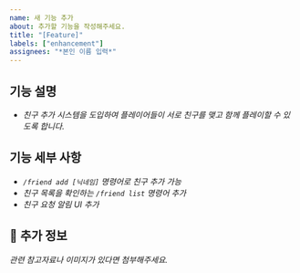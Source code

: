 ```yaml
---
name: 새 기능 추가
about: 추가할 기능을 작성해주세요.
title: "[Feature]"
labels: ["enhancement"] 
assignees: "*본인 이름 입력*"
---
```


## 기능 설명
- *친구 추가 시스템을 도입하여 플레이어들이 서로 친구를 맺고 함께 플레이할 수 있도록 합니다.*

## 기능 세부 사항
- *`/friend add [닉네임]` 명령어로 친구 추가 가능*
- *친구 목록을 확인하는 `/friend list` 명령어 추가*
- *친구 요청 알림 UI 추가*

## 📌 추가 정보
*관련 참고자료나 이미지가 있다면 첨부해주세요.*
